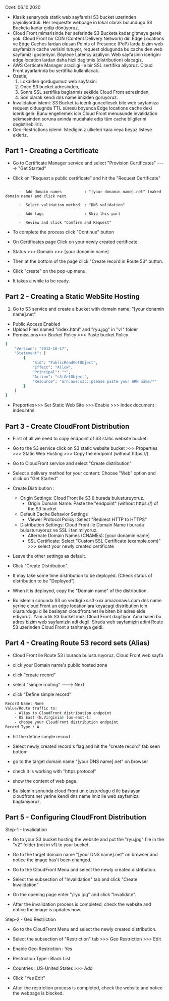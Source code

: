 Ozet: 06.10.2020

- Klasik senaryoda statik web sayfamizi S3 bucket uzerinden yayinliyorduk. Her requestte webpage in lokal olarak bulundugu S3 Bucketa kadar gidip dönüyoruz. 
- Cloud Front mimarisinde her seferinde S3 Bucketa kadar gitmeye gerek yok. Cloud Front bir CDN (Content Delivery Network) dir. Edge Locations ve Edge Caches lardan olusan Points of Presence (PoP) larda bizim web sayfamizin cache verisini tutuyor, request oldugunda bu cache den web sayfamizi gosteriyor. Böylece Latency azaliyor. Web sayfasinin icerigini edge location lardan daha hizli dagitmis (distribution) olacagiz. 
- AWS Certicate Manager araciligi ile bir SSL sertifika aliyoruz. Cloud Front ayarlarinda bu sertifika kullanilacak.
- Ozetle;
    1. Lokalden gordugumuz web sayfasini
    2. Once S3 bucket adresinden, 
    3. Sonra SSL sertifika baglanmis sekilde Cloud Front adresinden,
    4. Son olarak kendi dns name imizden goruyoruz.
- Invalidation islemi: S3 Bucket ta icerik guncellesek bile web sayfamiza request olduugnda TTL süresü boyunca Edge locations cache deki icerik gelir. Bunu engellemek icin Cloud Front menusunde invalidation sekmesinden soruna aninda mudahale edip tüm cache bilgilerini degistirebiliriz.
- Geo-Restrictions islemi: Istedigimiz ülkeleri kara veya beyaz listeye ekleriz.



## Part 1 - Creating a Certificate 

- Go to Certificate Manager service and select "Provision Certificates" ----> "Get Started"

- Click on "Request a public certificate" and hit the "Request Certificate"

```

      -  Add domain names          : "[your donamin name].net" (naked domain name) and click next

      -  Select validation method  : "DNS validation"
  
      -  Add tags                  : Skip this part
  
      -  Review and click "Comfirm and Request"
```

-  To complete the  process click "Continue" button

-  On Certificates page Click on your newly created certificate.

-  Status >>> Domain >>> [your donamin name] 

-  Then at the bottom of the page click "Create record in Route 53" button.

-  Click "create" on the pop-up menu.

-  It takes a while to be ready.  

## Part 2 - Creating a Static WebSite Hosting 

1. Go to S3 service and create a bucket with domain name: "[your donamin name].net"
  - Public Access Enabled
  - Upload Files named "index.html" and "ryu.jpg" in "v1" folder
  - Permissions>>> Bucket Policy >>> Paste bucket Policy
```bash
{
    "Version": "2012-10-17",
    "Statement": [
        {
            "Sid": "PublicReadGetObject",
            "Effect": "Allow",
            "Principal": "*",
            "Action": "s3:GetObject",
            "Resource": "arn:aws:s3:::please paste your ARN name/*"
        }
    ]
}
```
  - Preporties>>> Set Static Web Site >>> Enable >>> Index document : index.html 
 
 ## Part 3 - Create CloudFront Distribution 

- First of all we need to copy endpoint of S3 static website bucket.

- Go to the S3 service click on S3 static website bucket >>> Properties >>> Static Web Hosting >>> Copy the endpoint (without https://).

- Go to CloudFront service and select "Create distribution"

- Select a delivery method for your content: Choose "Web" option and click on "Get Started"
- Create Distribution : 
  - Origin Settings: Cloud Front ile S3 ü burada bulusturuyoruz.
      - Origin Domain Name: Paste the "endpoint" (without https://) of the S3 bucket
  - Default Cache Behavior Settings
      - Viewer Protocol Policy: Select "Redirect HTTP to HTTPS"
  - Distribution Settings: Cloud Front ile Domain Name i burada bulusturuyoruz ve SSL i tanimliyoruz.
      - Alternate Domain Names (CNAMEs): [your donamin name]
      - SSL Certificate: Select "Custom SSL Certificate (example.com)" >>> select your newly created certificate
     
- Leave the other settings as default.

- Click "Create Distribution".

- It may take some time distribution to be deployed. (Check status of distribution to be "Deployed")

- When it is deployed, copy the "Domain name" of the distribution. 
- Bu islemin sonunda S3 un verdigi xx.s3-xxx.amazonaws.com dns name yerine cloud Front un edge locationlara koyacagi distribution icin olusturdugu d ile baslayan cloudfront.net ile biten bir adres elde ediyoruz. Yani artik S3 bucket imizi Cloud Front dagitiyor. Ama halen bu adres bizim web sayfamizin adi degil. Sirada web sayfamizin adini Route 53 uzerinden Cloud Front a tanitmaya geldi.

## Part 4 - Creating Route 53 record sets (Alias)
- Cloud Front ile Route 53 i burada bulusturuyoruz. Cloud Front web sayfa

- click your Domain name's public hosted zone

- click "create record"

- select "simple routing" ---> Next

- click "Define simple record"

```bash
Record Name: None
Value/Route traffic to: 
    - Alias to CloudFront distribution endpoint
    - US East (N.Virginia) [us-east-1]
    - choose your CloudFront distribution endpoint
Record Type : A
```
- hit the define simple record

- Select newly created record's flag and hit the "create record" 
tab seen bottom

- go to the target domain name "[your DNS name].net" on browser

- check it is working with "https protocol"

- show the content of web page.
- Bu islemin sonunda cloud Front un olusturdugu d ile baslayan cloudfront.net yerine kendi dns name imiz ile web sayfamiza baglaniyoruz.


## Part 5 - Configuring CloudFront Distribution

Step-1 - Invalidation

 - Go to your S3 bucket hosting the website and put the "ryu.jpg" file in the "v2" folder (not in v1) to your bucket. 

 - Go to the target domain name "[your DNS name].net" on browser and notice the image has't been changed.
 
 - Go to the CloudFront Menu and select the newly created distribution.
 
 - Select the subsection of "Invalidation" tab and click "Create Invalidation"
 
 - On the opening page enter "/ryu.jpg" and click "Invalidate". 
 
 - After the invalidation process is completed, check the website and notice the image is updates now.
 
Step-2 - Geo Restriction

 - Go to the CloudFront Menu and select the newly created distribution.
  
 - Select the subsection of "Restriction" tab >>> Geo Restriction >>> Edit
 
 - Enable Geo-Restriction : Yes
 
 - Restriction Type : Black List
 
 - Countries : US-United States >>> Add
 
 - Click "Yes Edit"

 - After the restriction process is completed, check the website and notice the webpage is blocked.
